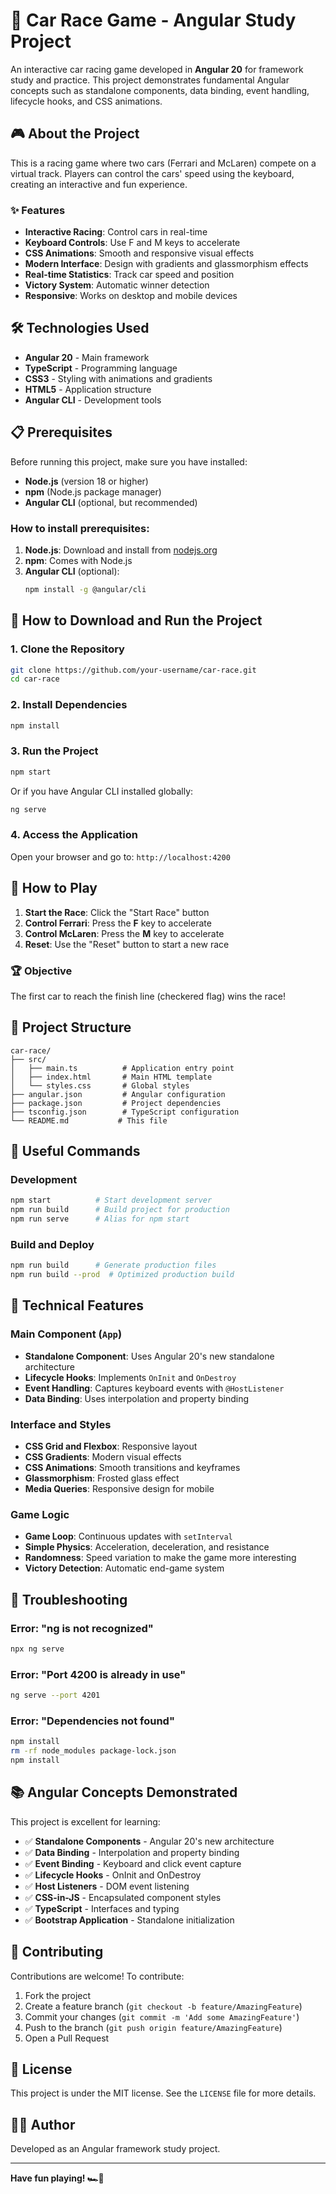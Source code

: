 # 🏁 Car Race Game - Angular Study Project

An interactive car racing game developed in **Angular 20** for framework study and practice. This project demonstrates fundamental Angular concepts such as standalone components, data binding, event handling, lifecycle hooks, and CSS animations.

## 🎮 About the Project

This is a racing game where two cars (Ferrari and McLaren) compete on a virtual track. Players can control the cars' speed using the keyboard, creating an interactive and fun experience.

### ✨ Features

- **Interactive Racing**: Control cars in real-time
- **Keyboard Controls**: Use F and M keys to accelerate
- **CSS Animations**: Smooth and responsive visual effects
- **Modern Interface**: Design with gradients and glassmorphism effects
- **Real-time Statistics**: Track car speed and position
- **Victory System**: Automatic winner detection
- **Responsive**: Works on desktop and mobile devices

## 🛠️ Technologies Used

- **Angular 20** - Main framework
- **TypeScript** - Programming language
- **CSS3** - Styling with animations and gradients
- **HTML5** - Application structure
- **Angular CLI** - Development tools

## 📋 Prerequisites

Before running this project, make sure you have installed:

- **Node.js** (version 18 or higher)
- **npm** (Node.js package manager)
- **Angular CLI** (optional, but recommended)

### How to install prerequisites:

1. **Node.js**: Download and install from [nodejs.org](https://nodejs.org/)
2. **npm**: Comes with Node.js
3. **Angular CLI** (optional):
   ```bash
   npm install -g @angular/cli
   ```

## 🚀 How to Download and Run the Project

### 1. Clone the Repository

```bash
git clone https://github.com/your-username/car-race.git
cd car-race
```

### 2. Install Dependencies

```bash
npm install
```

### 3. Run the Project

```bash
npm start
```

Or if you have Angular CLI installed globally:

```bash
ng serve
```

### 4. Access the Application

Open your browser and go to: `http://localhost:4200`

## 🎯 How to Play

1. **Start the Race**: Click the "Start Race" button
2. **Control Ferrari**: Press the **F** key to accelerate
3. **Control McLaren**: Press the **M** key to accelerate
4. **Reset**: Use the "Reset" button to start a new race

### 🏆 Objective

The first car to reach the finish line (checkered flag) wins the race!

## 📁 Project Structure

```
car-race/
├── src/
│   ├── main.ts          # Application entry point
│   ├── index.html       # Main HTML template
│   └── styles.css       # Global styles
├── angular.json         # Angular configuration
├── package.json         # Project dependencies
├── tsconfig.json        # TypeScript configuration
└── README.md           # This file
```

## 🔧 Useful Commands

### Development
```bash
npm start          # Start development server
npm run build      # Build project for production
npm run serve      # Alias for npm start
```

### Build and Deploy
```bash
npm run build      # Generate production files
npm run build --prod  # Optimized production build
```

## 🎨 Technical Features

### Main Component (`App`)
- **Standalone Component**: Uses Angular 20's new standalone architecture
- **Lifecycle Hooks**: Implements `OnInit` and `OnDestroy`
- **Event Handling**: Captures keyboard events with `@HostListener`
- **Data Binding**: Uses interpolation and property binding

### Interface and Styles
- **CSS Grid and Flexbox**: Responsive layout
- **CSS Gradients**: Modern visual effects
- **CSS Animations**: Smooth transitions and keyframes
- **Glassmorphism**: Frosted glass effect
- **Media Queries**: Responsive design for mobile

### Game Logic
- **Game Loop**: Continuous updates with `setInterval`
- **Simple Physics**: Acceleration, deceleration, and resistance
- **Randomness**: Speed variation to make the game more interesting
- **Victory Detection**: Automatic end-game system

## 🐛 Troubleshooting

### Error: "ng is not recognized"
```bash
npx ng serve
```

### Error: "Port 4200 is already in use"
```bash
ng serve --port 4201
```

### Error: "Dependencies not found"
```bash
npm install
rm -rf node_modules package-lock.json
npm install
```

## 📚 Angular Concepts Demonstrated

This project is excellent for learning:

- ✅ **Standalone Components** - Angular 20's new architecture
- ✅ **Data Binding** - Interpolation and property binding
- ✅ **Event Binding** - Keyboard and click event capture
- ✅ **Lifecycle Hooks** - OnInit and OnDestroy
- ✅ **Host Listeners** - DOM event listening
- ✅ **CSS-in-JS** - Encapsulated component styles
- ✅ **TypeScript** - Interfaces and typing
- ✅ **Bootstrap Application** - Standalone initialization

## 🤝 Contributing

Contributions are welcome! To contribute:

1. Fork the project
2. Create a feature branch (`git checkout -b feature/AmazingFeature`)
3. Commit your changes (`git commit -m 'Add some AmazingFeature'`)
4. Push to the branch (`git push origin feature/AmazingFeature`)
5. Open a Pull Request

## 📄 License

This project is under the MIT license. See the `LICENSE` file for more details.

## 👨‍💻 Author

Developed as an Angular framework study project.

---

**Have fun playing! 🏎️💨**

